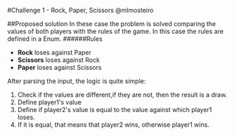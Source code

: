 #Challenge 1 - Rock, Paper, Scissors
@mlmosteiro

##Proposed solution
In these case the problem is solved comparing the values of both players with the rules of the game. In this case the rules are defined in a Enum.
######Rules
- **Rock** loses against Paper
- **Scissors** loses against Rock
- **Paper** loses against Scissors

After parsing the input, the logic is quite simple:
1. Check if the values are different,if they are not, then the result is a draw. 
2. Define player1's value
3. Define if player2's value is equal to the value against which player1 loses. 
4. If it is equal, that means that player2 wins, otherwise player1 wins. 
 